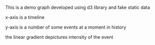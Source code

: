 This is a demo graph developed using d3 library and fake static data

x-axis is a timeline

y-axis is a number of some events at a moment in history

the linear gradient depictures intensity of the event